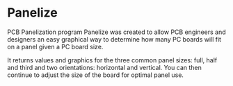 Panelize
========

PCB Panelization program
Panelize was created to allow PCB engineers and designers an easy graphical way to determine how many PC boards will 
fit on a panel given a PC board size.

It returns values and graphics for the three common panel sizes: full, half and third and 
two orientations: horizontal and vertical. You can then continue to adjust the size of the board for optimal panel use.

